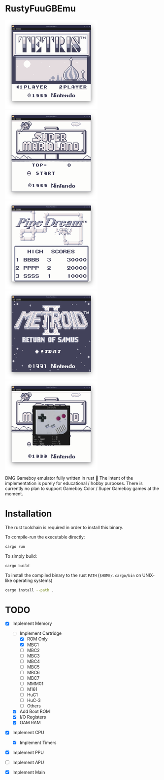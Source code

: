 # RustyFuuGBEmu

<img src="./assets/Screenshot_Tetris.png" width=300><img src="./assets/Screenshot_Super_Mario_Land.png" width=300><img src="./assets/Screenshot_Pipe_Dream.png" width=300><img src="./assets/Screenshot_Metroid.png" width=300><img src="./assets/Screenshot_Controls.png" width=300>

DMG Gameboy emulator fully written in rust 🦀
The intent of the implementation is purely for educational / hobby purposes. There is currently no plan to support Gameboy Color / Super Gameboy games at the moment.

# Installation

The rust toolchain is required in order to install this binary.

To compile-run the executable directly:
```sh
cargo run
```

To simply build:
```sh
cargo build
```

To install the compiled binary to the rust `PATH` (`$HOME/.cargo/bin` on UNIX-like operating systems)

```sh
cargo install --path .
```

# TODO

- [X] Implement Memory
    - [ ] Implement Cartridge
        - [x] ROM Only
        - [X] MBC1
        - [ ] MBC2
        - [ ] MBC3
        - [ ] MBC4
        - [ ] MBC5
        - [ ] MBC6
        - [ ] MBC7
        - [ ] MMM01
        - [ ] M161
        - [ ] HuC1
        - [ ] HuC-3
        - [ ] Others
    - [x] Add Boot ROM
    - [X] I/O Registers
    - [X] OAM RAM
- [X] Implement CPU
    - [X] Implement Timers
- [X] Implement PPU
- [ ] Implement APU
- [X] Implement Main


